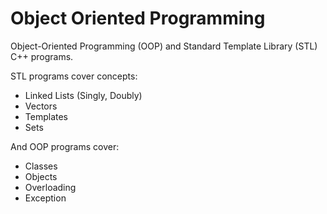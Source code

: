 # Object Oriented Programming

Object-Oriented Programming (OOP) and Standard Template Library (STL) C++ programs.

STL programs cover concepts:
 - Linked Lists (Singly, Doubly)
 - Vectors
 - Templates
 - Sets

And OOP programs cover:
- Classes
- Objects
- Overloading
- Exception
